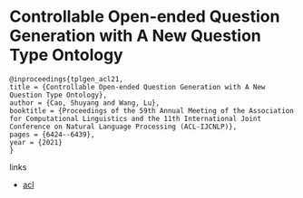 # Controllable Open-ended Question Generation with A New Question Type Ontology

```
@inproceedings{tplgen_acl21,
title = {Controllable Open-ended Question Generation with A New Question Type Ontology},
author = {Cao, Shuyang and Wang, Lu},
booktitle = {Proceedings of the 59th Annual Meeting of the Association for Computational Linguistics and the 11th International Joint Conference on Natural Language Processing (ACL-IJCNLP)},
pages = {6424--6439},
year = {2021}
}
```

links
- [acl](https://aclanthology.org/2021.acl-long.502)